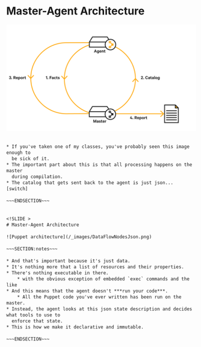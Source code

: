 <!SLIDE >
# Master-Agent Architecture

![Puppet architecture](/_images/DataFlowNodes.png)


~~~SECTION:notes~~~

* If you've taken one of my classes, you've probably seen this image enough to
  be sick of it.
* The important part about this is that all processing happens on the master
  during compilation.
* The catalog that gets sent back to the agent is just json... [switch]
  
~~~ENDSECTION~~~


<!SLIDE >
# Master-Agent Architecture

![Puppet architecture](/_images/DataFlowNodesJson.png)

~~~SECTION:notes~~~

* And that's important because it's just data.
* It's nothing more that a list of resources and their properties.
* There's nothing executable in there.
    * with the obvious exception of embedded `exec` commands and the like
* And this means that the agent doesn't ***run your code***.
    * All the Puppet code you've ever written has been run on the master.
* Instead, the agent looks at this json state description and decides what tools to use to
  enforce that state.
* This is how we make it declarative and immutable.

~~~ENDSECTION~~~
